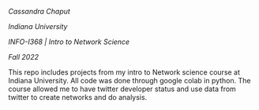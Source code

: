 *Cassandra Chaput*

*Indiana University*

*INFO-I368 | Intro to Network Science*

*Fall 2022*

This repo includes projects from my intro to Network science course at Indiana University. All code was done through google colab in python. The course allowed me to have twitter developer status and use data from twitter to create networks and do analysis. 
